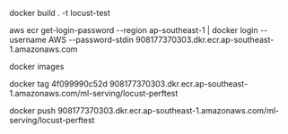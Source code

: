 

docker build . -t locust-test

aws ecr get-login-password --region ap-southeast-1 | docker login --username AWS --password-stdin 908177370303.dkr.ecr.ap-southeast-1.amazonaws.com

docker images

docker tag 4f099990c52d 908177370303.dkr.ecr.ap-southeast-1.amazonaws.com/ml-serving/locust-perftest

docker push 908177370303.dkr.ecr.ap-southeast-1.amazonaws.com/ml-serving/locust-perftest